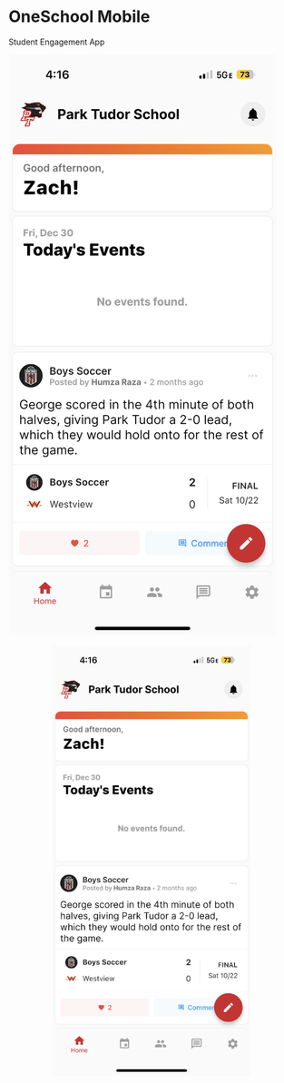 # OneSchool Mobile

Student Engagement App

![alt text](https://github.com/zphelps/OneSchool-Mobile/blob/main/IMG_0841.PNG?raw=true)

<p align="center">
  <img src="https://github.com/zphelps/OneSchool-Mobile/blob/main/IMG_0841.PNG?raw=true" width="350" title="hover text">
</p>
